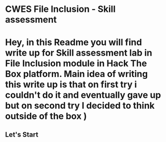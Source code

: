 # CWES File Inclusion - Skill assessment
# Hey, in this Readme you will find write up for Skill assessment lab in File Inclusion module in Hack The Box platform. Main idea of writing this write up is that on first try i couldn't do it and eventually gave up but on second try I decided to think outside of the box )
## Let's Start
